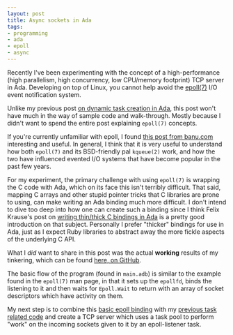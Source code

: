 ```yaml
---
layout: post
title: Async sockets in Ada
tags:
- programming
- ada
- epoll
- async
---
```


Recently I've been experimenting with the concept of a high-performance (high
parallelism, high concurrency, low CPU/memory footprint) TCP server in Ada. Developing on
top of Linux, you cannot help avoid the
[epoll(7)](https://en.wikipedia.org/wiki/epoll) I/O event notification
system.


Unlike my previous post [on dynamic task creation in
Ada](/2013/03/09/dynamic-tasks-in-ada.html), this post won't have much in the
way of sample code and walk-through. Mostly because I didn't want to spend the
entire post explaining `epoll(7)` concepts.

If you're currently unfamiliar with
epoll, I found [this post from
banu.com](https://banu.com/blog/2/how-to-use-epoll-a-complete-example-in-c/)
interesting and useful. In general, I think that it is very useful to
understand how both `epoll(7)` and its BSD-friendly pal `kqueue(2)` work, and
how the two have influenced evented I/O systems that have become popular in the
past few years.


For my experiment, the primary challenge with using `epoll(7)` is wrapping the
C code with Ada, which on its face this isn't terribly difficult. That said,
mapping C arrays and other stupid pointer tricks that C libraries are prone to
using, can make writing an Ada binding much more difficult. I don't
intend to dive too deep into how one can create such a binding since I think
Felix Krause's post on [writing thin/thick C bindings in
Ada](http://flyx.org/2012/06/13/adabindings1/) is a pretty good introduction on
that subject. Personally I prefer "thicker" bindings for use in Ada, just as I
expect Ruby libraries to abstract away the more fickle aspects of the
underlying C API.



What I *did* want to share in this post was the actual **working** results of
my tinkering, which can be found [here, on GitHub](https://github.com/rtyler/ada-playground/tree/master/epollecho).


The basic flow of the program (found in `main.adb`) is similar to the example
found in the `epoll(7)` man page, in that it sets up the `epollfd`, binds the
listening to it and then waits for `Epoll.Wait` to return with an array of
socket descriptors which have activity on them.

My next step is to combine this [basic epoll
binding](https://github.com/rtyler/ada-playground/blob/master/epollecho/src/epoll.ads)
with my [previous task related
code](/2013/03/09/dynamic-tasks-in-ada.html) and create a TCP server which uses
a task pool to perform "work" on the incoming sockets given to it by an
epoll-listener task.
